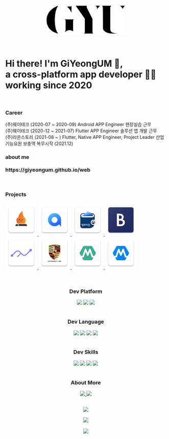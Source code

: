 <h1 align="center">
  <br>
  <br>
  <img src = "https://github.com/GiYeongUM/GiYeongUM/blob/main/PersonalLogo.svg" width = "250px"/><br/>
  <br>
  <br>
<div align="left">Hi there! I'm GiYeongUM 👋,
  <br>a cross-platform app developer 👨‍💻 working since 2020</div>  
</h1>
<br>
  <div align="left">
<h3> Career
<br></h2>
 (주)웨이테크 (2020-07 ~ 2020-09) Android APP Engineer 현장실습 근무<br>
 (주)웨이테크 (2020-12 ~ 2021-07) Flutter APP Engineer 솔루션 앱 개발 근무<br>
 (주)라온스토리 (2021-08 ~ ) Flutter, Native APP Engineer, Project Leader 산업기능요원 보충역 복무시작 (2021.12)<br>
  </div>
<div align="left">
<h3> about me 
  <br>
  <br> https://giyeongum.github.io/web <br></h2>
  </div>
 <br>
 <h3> Projects
  <br>
  <br> 
  <a href="https://play.google.com/store/apps/details?id=com.modakmodak.modakmodak_app&hl=ko">
    <img src = "https://github.com/GiYeongUM/GiYeongUM/blob/main/modakIcon.png" width = "100px"/>
  </a>
  <a href="https://www.notion.so/giyeong-um/All-Y-92102ee1a83148dc99ad84578f8822f4">
    <img src = "https://github.com/GiYeongUM/GiYeongUM/blob/main/allY.png" width = "100px"/>
  </a>
  
  <a href="https://giyeong-um.notion.site/e-978b1ca52fc9457990786a59953b4b75">
    <img src = "https://github.com/GiYeongUM/GiYeongUM/blob/main/e-Militery.png" width = "100px"/>
  </a>
 
  <a href="https://www.notion.so/giyeong-um/db72cbfd61c64b7d9cebbdefa4e29d8e">
  <img src = "https://github.com/GiYeongUM/GiYeongUM/blob/main/brandCareIcon.png" width = "100px"/>
  </a>
  
  <a href="https://www.notion.so/giyeong-um/9851dd4335bc45cd8d5b93c92286d03b">
  <img src = "https://github.com/GiYeongUM/GiYeongUM/blob/main/shareFitIcon.png" width = "100px"/>
  </a>
  
  <a href="https://www.notion.so/giyeong-um/75a73fab87984380a853a5e07f417765">
  <img src = "https://github.com/GiYeongUM/GiYeongUM/blob/main/porsche.png" width = "100px"/>
  </a>
  <a href="https://giyeong-um.notion.site/024e1ede25af448db67f8e36977882cb">
  <img src = "https://github.com/GiYeongUM/GiYeongUM/blob/main/m_doctor_b2c_icon.png" width = "100px"/>
  </a>
  <a href="https://giyeong-um.notion.site/024e1ede25af448db67f8e36977882cb">
  <img src = "https://github.com/GiYeongUM/GiYeongUM/blob/main/m_doctor_b2b_icon.png" width = "100px"/>
  </a>
  <br></h2>
  </div>
 <br>
<div align="center">
  <h3> Dev Platform </h2>
  <div>
    <img src="https://img.shields.io/badge/Android-3DDC84?style=for-the-badge&logo=Android&logoColor=white"/>
    <img src="https://img.shields.io/badge/iOS-000000?style=for-the-badge&logo=Apple&logoColor=white"/>
    <img src="https://img.shields.io/badge/Flutter-03a9f4?style=for-the-badge&logo=Flutter&logoColor=white"/> 
  </div>
  <br>
  <h3> Dev Language </h2>
  
  <div>
    <img src="https://img.shields.io/badge/Java-f89820?style=for-the-badge&logo=Java&logoColor=white"/>
    <img src="https://img.shields.io/badge/Kotlin-B75EA4?style=for-the-badge&logo=Kotlin&logoColor=white"/>
    <img src="https://img.shields.io/badge/Swift-F05138?style=for-the-badge&logo=Swift&logoColor=white"/> 
    <img src="https://img.shields.io/badge/Dart-0075BA?style=for-the-badge&logo=Dart&logoColor=white"/> 
   
  </div>
    <br>
  <h3> Dev Skills </h2>
  <div>
    <img src="https://img.shields.io/badge/JetPack-4285F4?style=for-the-badge&logo=JetPackCompose&logoColor=white"/>
    <img src="https://img.shields.io/badge/SwiftUI-00529B?style=for-the-badge&logo=Swift&logoColor=white"/>
    <img src="https://img.shields.io/badge/RxDart-000000?style=for-the-badge&logo=Dart&logoColor=white"/> 
    <img src="https://img.shields.io/badge/Firebase-FF6A00?style=for-the-badge&logo=Firebase&logoColor=white"/> 
  </div>
   <br>
   <h3> About More </h2>
  <div>
    <a href="https://www.notion.so/giyeong-um/GiYeong-UM-96900dd715754b619a795d43aaa1d85b">
      <img src="https://img.shields.io/badge/Notion-000000?style=for-the-badge&logo=Notion&logoColor=white&link=https://www.notion.so/giyeong-um/GiYeong-UM-96900dd715754b619a795d43aaa1d85b"/>
    </a>
    <a href="mailto:eomky2005@gmail.com">
      <img src="https://img.shields.io/badge/Gmail-EA4335?style=for-the-badge&logo=Gmail&logoColor=white&link=mailto:eomky2005@gmail.com"/>
    </a>
  </div>
  </br>
  <p align="center">
        <img height="137px" src="https://github-readme-streak-stats.herokuapp.com/?user=GiYeongUM&hide_border=false&theme=nightowl" />
  </p>
  <p align="center">
  <img height='130px' src="https://github-readme-stats.vercel.app/api?username=GiYeongUM&hide_title=true&show_icons=true&include_all_commits=true&line_height=21&theme=nightowl" />
  </p>


  <a href="https://github.com/GiYeongUM">
    <img align="center" src="https://github-readme-stats.vercel.app/api/top-langs/?username=GiYeongUM&langs_count=5" />
  </a>
  
 
  
</div>
